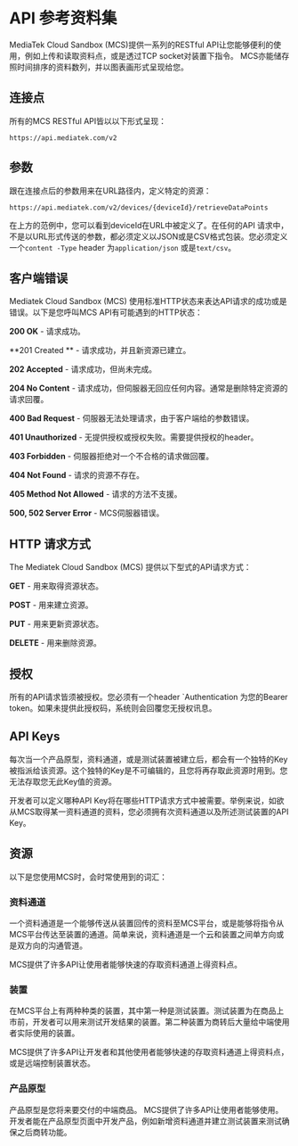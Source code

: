 # API 参考资料集

MediaTek Cloud Sandbox (MCS)提供一系列的RESTful API让您能够便利的使用，例如上传和读取资料点，或是透过TCP socket对装置下指令。 MCS亦能储存照时间排序的资料数列，并以图表画形式呈现给您。

## 连接点

所有的MCS RESTful API皆以以下形式呈现：

```
https://api.mediatek.com/v2
```

## 参数

跟在连接点后的参数用来在URL路径内，定义特定的资源：

```
https://api.mediatek.com/v2/devices/{deviceId}/retrieveDataPoints

```
在上方的范例中，您可以看到deviceId在URL中被定义了。在任何的API 请求中，不是以URL形式传送的参数，都必须定义以JSON或是CSV格式包装。您必须定义一个`content -Type` header 为`application/json` 或是`text/csv`。


## 客户端错误

Mediatek Cloud Sandbox (MCS) 使用标准HTTP状态来表达API请求的成功或是错误。以下是您呼叫MCS API有可能遇到的HTTP状态：

**200 OK** - 请求成功。

**201 Created ** - 请求成功，并且新资源已建立。

**202 Accepted** - 请求成功，但尚未完成。

**204 No Content** - 请求成功，但伺服器无回应任何内容。通常是删除特定资源的请求回覆。

**400 Bad Request** - 伺服器无法处理请求，由于客户端给的参数错误。

**401 Unauthorized** - 无提供授权或授权失败。需要提供授权的header。

**403 Forbidden** - 伺服器拒绝对一个不合格的请求做回覆。

**404 Not Found** - 请求的资源不存在。

**405 Method Not Allowed** - 请求的方法不支援。

**500, 502 Server Error** - MCS伺服器错误。


## HTTP 请求方式

The Mediatek Cloud Sandbox (MCS) 提供以下型式的API请求方式：


**GET** - 用来取得资源状态。

**POST** - 用来建立资源。

**PUT** - 用来更新资源状态。

**DELETE** - 用来删除资源。



##  授权

所有的API请求皆须被授权。您必须有一个header `Authentication 为您的Bearer token。如果未提供此授权码，系统则会回覆您无授权讯息。

## API Keys

每次当一个产品原型，资料通道，或是测试装置被建立后，都会有一个独特的Key被指派给该资源。这个独特的Key是不可编辑的，且您将再存取此资源时用到。您无法存取您无此Key值的资源。

开发者可以定义哪种API Key将在哪些HTTP请求方式中被需要。举例来说，如欲从MCS取得某一资料通道的资料，您必须拥有次资料通道以及所述测试装置的API Key。


## 资源

以下是您使用MCS时，会时常使用到的词汇：


### 资料通道

一个资料通道是一个能够传送从装置回传的资料至MCS平台，或是能够将指令从MCS平台传达至装置的通道。简单来说，资料通道是一个云和装置之间单方向或是双方向的沟通管道。

MCS提供了许多API让使用者能够快速的存取资料通道上得资料点。

### 装置

在MCS平台上有两种种类的装置，其中第一种是测试装置。测试装置为在商品上市前，开发者可以用来测试开发结果的装置。第二种装置为商转后大量给中端使用者实际使用的装置。

MCS提供了许多API让开发者和其他使用者能够快速的存取资料通道上得资料点，或是远端控制装置状态。

### 产品原型

产品原型是您将来要交付的中端商品。 MCS提供了许多API让使用者能够使用。开发者能在产品原型页面中开发产品，例如新增资料通道并建立测试装置来测试确保之后商转功能。


